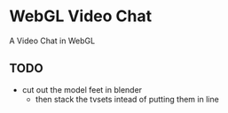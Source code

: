 WebGL Video Chat
================

A Video Chat in WebGL

## TODO
* cut out the model feet in blender
  * then stack the tvsets intead of putting them in line